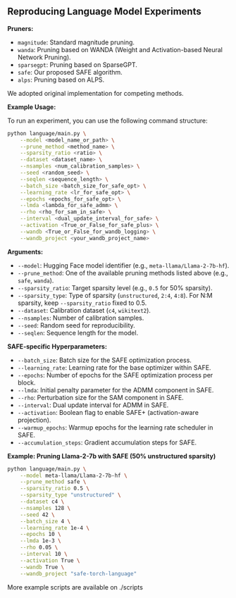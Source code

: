 ## Reproducing Language Model Experiments

**Pruners:**
*   `magnitude`: Standard magnitude pruning.
*   `wanda`: Pruning based on WANDA (Weight and Activation-based Neural Network Pruning).
*   `sparsegpt`: Pruning based on SparseGPT.
*   `safe`: Our proposed SAFE algorithm.
*   `alps`: Pruning based on ALPS.

We adopted original implementation for competing methods. 


**Example Usage:**

To run an experiment, you can use the following command structure:

```bash
python language/main.py \
    --model <model_name_or_path> \
    --prune_method <method_name> \
    --sparsity_ratio <ratio> \
    --dataset <dataset_name> \
    --nsamples <num_calibration_samples> \
    --seed <random_seed> \
    --seqlen <sequence_length> \
    --batch_size <batch_size_for_safe_opt> \
    --learning_rate <lr_for_safe_opt> \
    --epochs <epochs_for_safe_opt> \
    --lmda <lambda_for_safe_admm> \
    --rho <rho_for_sam_in_safe> \
    --interval <dual_update_interval_for_safe> \
    --activation <True_or_False_for_safe_plus> \
    --wandb <True_or_False_for_wandb_logging> \
    --wandb_project <your_wandb_project_name>
```

**Arguments:**

*   `--model`: Hugging Face model identifier (e.g., `meta-llama/Llama-2-7b-hf`).
*   `--prune_method`: One of the available pruning methods listed above (e.g., `safe`, `wanda`).
*   `--sparsity_ratio`: Target sparsity level (e.g., `0.5` for 50% sparsity).
*   `--sparsity_type`: Type of sparsity (`unstructured`, `2:4`, `4:8`). For N:M sparsity, keep `--sparsity_ratio` fixed to 0.5.
*   `--dataset`: Calibration dataset (`c4`, `wikitext2`).
*   `--nsamples`: Number of calibration samples.
*   `--seed`: Random seed for reproducibility.
*   `--seqlen`: Sequence length for the model.

**SAFE-specific Hyperparameters:**
*   `--batch_size`: Batch size for the SAFE optimization process.
*   `--learning_rate`: Learning rate for the base optimizer within SAFE.
*   `--epochs`: Number of epochs for the SAFE optimization process per block.
*   `--lmda`: Initial penalty parameter for the ADMM component in SAFE.
*   `--rho`: Perturbation size for the SAM component in SAFE.
*   `--interval`: Dual update interval for ADMM in SAFE.
*   `--activation`: Boolean flag to enable SAFE+ (activation-aware projection).
*   `--warmup_epochs`: Warmup epochs for the learning rate scheduler in SAFE.
*   `--accumulation_steps`: Gradient accumulation steps for SAFE.


**Example: Pruning Llama-2-7b with SAFE (50% unstructured sparsity)**
```bash
python language/main.py \
    --model meta-llama/Llama-2-7b-hf \
    --prune_method safe \
    --sparsity_ratio 0.5 \
    --sparsity_type "unstructured" \
    --dataset c4 \
    --nsamples 128 \
    --seed 42 \
    --batch_size 4 \
    --learning_rate 1e-4 \
    --epochs 10 \
    --lmda 1e-3 \
    --rho 0.05 \
    --interval 10 \
    --activation True \
    --wandb True \
    --wandb_project "safe-torch-language"
```

More example scripts are available on ./scripts

